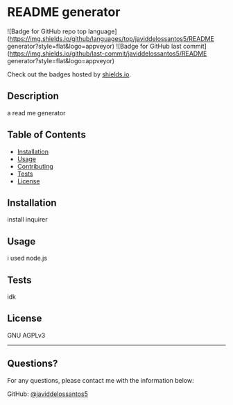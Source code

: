 # README generator

  ![Badge for GitHub repo top language](https://img.shields.io/github/languages/top/javiddelossantos5/README generator?style=flat&logo=appveyor) ![Badge for GitHub last commit](https://img.shields.io/github/last-commit/javiddelossantos5/README generator?style=flat&logo=appveyor)
  
  Check out the badges hosted by [shields.io](https://shields.io/).
  
  
  ## Description 
  
  a read me generator

  ## Table of Contents
  * [Installation](#installation)
  * [Usage](#usage)
  * [Contributing](#contributing)
  * [Tests](#tests)
  * [License](#license)
  
  ## Installation
  
  install inquirer
  
  ## Usage 
  
  i used node.js
  
  ## Tests
  
  
  idk
  
  ## License
  
  GNU AGPLv3
  
  ---
  
  ## Questions?
  
  For any questions, please contact me with the information below:
 
  GitHub: [@javiddelossantos5](https://api.github.com/users/javiddelossantos5)
  